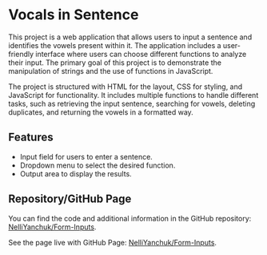 # Vocals in Sentence

This project is a web application that allows users to input a sentence and identifies the vowels present within it. The application includes a user-friendly interface where users can choose different functions to analyze their input. The primary goal of this project is to demonstrate the manipulation of strings and the use of functions in JavaScript.

The project is structured with HTML for the layout, CSS for styling, and JavaScript for functionality. It includes multiple functions to handle different tasks, such as retrieving the input sentence, searching for vowels, deleting duplicates, and returning the vowels in a formatted way.

## Features

- Input field for users to enter a sentence.
- Dropdown menu to select the desired function.
- Output area to display the results.

## Repository/GitHub Page

You can find the code and additional information in the GitHub repository: [NelliYanchuk/Form-Inputs](https://github.com/NelliYanchuk/Form-Inputs).

See the page live with GitHub Page: [NelliYanchuk/Form-Inputs](https://nelliyanchuk.github.io/Form-Inputs/).
